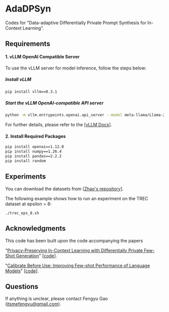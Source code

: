 # AdaDPSyn

Codes for "Data-adaptive Differentially Private Prompt Synthesis for In-Context Learning".


## Requirements

#### 1. vLLM OpenAI Compatible Server

To use the vLLM server for model inference, follow the steps below:

##### Install vLLM

```bash
pip install vllm==0.3.1
```

##### Start the vLLM OpenAI-compatible API server

```bash
python -m vllm.entrypoints.openai.api_server --model meta-llama/Llama-2-7b-hf --dtype auto --api-key EMPTY --port 8000
```

For further details, please refer to the [[vLLM Docs](https://docs.vllm.ai/en/latest/serving/openai_compatible_server.html)].

#### 2. Install Required Packages

```bash
pip install openai==1.12.0
pip install numpy==1.26.4
pip install pandas==2.2.2
pip install random
```

## Experiments

You can download the datasets from [[Zhao's repository](https://github.com/tonyzhaozh/few-shot-learning/tree/main/data)]. 



The following example shows how to run an experiment on the TREC dataset at epsilon = 8:


```
./trec_eps_8.sh
```

## Acknowledgments

This code has been built upon the code accompanying the papers

"[Privacy-Preserving In-Context Learning with Differentially Private Few-Shot Generation](https://arxiv.org/abs/2309.11765)" [[code](https://github.com/microsoft/dp-few-shot-generation)].

"[Calibrate Before Use: Improving Few-shot Performance of Language Models](https://arxiv.org/abs/2102.09690)" [[code](https://github.com/tonyzhaozh/few-shot-learning)].

## Questions

If anything is unclear, please contact Fengyu Gao (itsmefengyu@gmail.com).


